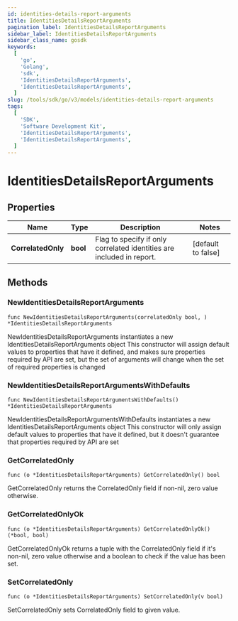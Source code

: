```yaml
---
id: identities-details-report-arguments
title: IdentitiesDetailsReportArguments
pagination_label: IdentitiesDetailsReportArguments
sidebar_label: IdentitiesDetailsReportArguments
sidebar_class_name: gosdk
keywords:
  [
    'go',
    'Golang',
    'sdk',
    'IdentitiesDetailsReportArguments',
    'IdentitiesDetailsReportArguments',
  ]
slug: /tools/sdk/go/v3/models/identities-details-report-arguments
tags:
  [
    'SDK',
    'Software Development Kit',
    'IdentitiesDetailsReportArguments',
    'IdentitiesDetailsReportArguments',
  ]
---
```


# IdentitiesDetailsReportArguments

## Properties

| Name | Type | Description | Notes |
| --- | --- | --- | --- |
| **CorrelatedOnly** | **bool** | Flag to specify if only correlated identities are included in report. | [default to false] |

## Methods

### NewIdentitiesDetailsReportArguments

`func NewIdentitiesDetailsReportArguments(correlatedOnly bool, ) *IdentitiesDetailsReportArguments`

NewIdentitiesDetailsReportArguments instantiates a new IdentitiesDetailsReportArguments object This constructor will assign default values to properties that have it defined, and makes sure properties required by API are set, but the set of arguments will change when the set of required properties is changed

### NewIdentitiesDetailsReportArgumentsWithDefaults

`func NewIdentitiesDetailsReportArgumentsWithDefaults() *IdentitiesDetailsReportArguments`

NewIdentitiesDetailsReportArgumentsWithDefaults instantiates a new IdentitiesDetailsReportArguments object This constructor will only assign default values to properties that have it defined, but it doesn't guarantee that properties required by API are set

### GetCorrelatedOnly

`func (o *IdentitiesDetailsReportArguments) GetCorrelatedOnly() bool`

GetCorrelatedOnly returns the CorrelatedOnly field if non-nil, zero value otherwise.

### GetCorrelatedOnlyOk

`func (o *IdentitiesDetailsReportArguments) GetCorrelatedOnlyOk() (*bool, bool)`

GetCorrelatedOnlyOk returns a tuple with the CorrelatedOnly field if it's non-nil, zero value otherwise and a boolean to check if the value has been set.

### SetCorrelatedOnly

`func (o *IdentitiesDetailsReportArguments) SetCorrelatedOnly(v bool)`

SetCorrelatedOnly sets CorrelatedOnly field to given value.
